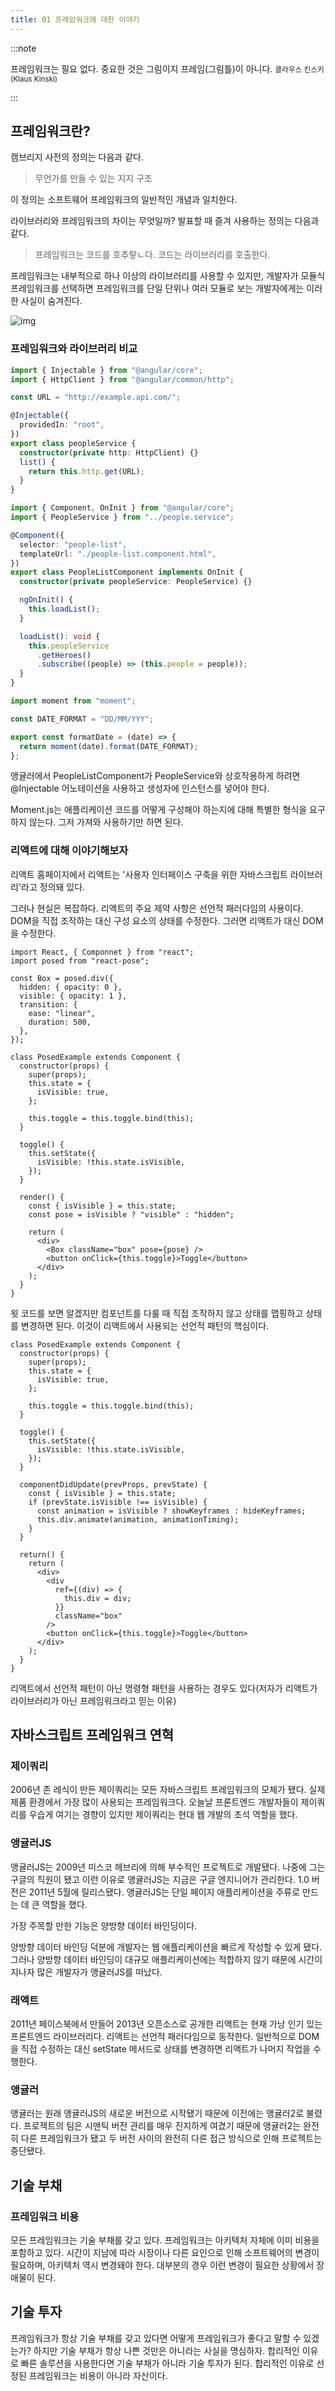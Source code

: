 ```yaml
---
title: 01 프레임워크에 대한 이야기
---
```


:::note

프레임워크는 필요 없다. 중요한 것은 그림이지 프레임(그림틀)이 아니다.
<small>클라우스 킨스키(Klaus Kinski)</small>

:::

## 프레임워크란?

캠브리지 사전의 정의는 다음과 같다.

> 무언가를 만들 수 있는 지지 구조

이 정의는 소프트웨어 프레임워크의 일반적인 개념과 일치한다.

라이브러리와 프레임워크의 차이는 무엇일까? 발표할 때 즐겨 사용하는 정의는 다음과 같다.

> 프레임워크는 코드를 호추랗ㄴ다. 코드는 라이브러리를 호출한다.

프레임워크는 내부적으로 하나 이상의 라이브러리를 사용할 수 있지만, 개발자가 모듈식 프레임워크를 선택하면 프레임워크를 단일 단위나 여러 모듈로 보는 개발자에게는 이러한 사실이 숨겨진다.

![img](./images/framework-library-code.png)

### 프레임워크와 라이브러리 비교

```ts title="앵귤러 Service 예제"
import { Injectable } from "@angular/core";
import { HttpClient } from "@angular/common/http";

const URL = "http://example.api.com/";

@Injectable({
  providedIn: "root",
})
export class peopleService {
  constructor(private http: HttpClient) {}
  list() {
    return this.http.get(URL);
  }
}
```

```ts title="앵귤러 Component 예제"
import { Component, OnInit } from "@angular/core";
import { PeopleService } from "../people.service";

@Component({
  selector: "people-list",
  templateUrl: "./people-list.component.html",
})
export class PeopleListComponent implements OnInit {
  constructor(private peopleService: PeopleService) {}

  ngOnInit() {
    this.loadList();
  }

  loadList(): void {
    this.peopleService
      .getHeroes()
      .subscribe((people) => (this.people = people));
  }
}
```

```ts title="Moment.js 예제"
import moment from "moment";

const DATE_FORMAT = "DD/MM/YYY";

export const formatDate = (date) => {
  return moment(date).format(DATE_FORMAT);
};
```

앵귤러에서 PeopleListComponent가 PeopleService와 상호작용하게 하려면 @Injectable 어노테이션을 사용하고 생성자에 인스턴스를 넣어야 한다.

Moment.js는 애플리케이션 코드를 어떻게 구성해야 하는지에 대해 특별한 형식을 요구하지 않는다. 그저 가져와 사용하기만 하면 된다.

### 리액트에 대해 이야기해보자

리액트 홈페이지에서 리액트는 '사용자 인터페이스 구축을 위한 자바스크립트 라이브러리'라고 정의돼 있다.

그러나 현실은 복잡하다. 리액트의 주요 제약 사항은 선언적 패러다임의 사용이다. DOM을 직접 조작하는 대신 구성 요소의 상태를 수정한다. 그러면 리액트가 대신 DOM을 수정한다.

```tsx title="리액트 선언적 피턴"
import React, { Componnet } from "react";
import posed from "react-pose";

const Box = posed.div({
  hidden: { opacity: 0 },
  visible: { opacity: 1 },
  transition: {
    ease: "linear",
    duration: 500,
  },
});

class PosedExample extends Component {
  constructor(props) {
    super(props);
    this.state = {
      isVisible: true,
    };

    this.toggle = this.toggle.bind(this);
  }

  toggle() {
    this.setState({
      isVisible: !this.state.isVisible,
    });
  }

  render() {
    const { isVisible } = this.state;
    const pose = isVisible ? "visible" : "hidden";

    return (
      <div>
        <Box className="box" pose={pose} />
        <button onClick={this.toggle}>Toggle</button>
      </div>
    );
  }
}
```

윗 코드를 보면 알겠지만 컴포넌트를 다룰 때 직접 조작하지 않고 상태를 맵핑하고 상태를 변경하면 된다. 이것이 리액트에서 사용되는 선언적 패턴의 핵심이다.

```tsx title="리액트 명령형 패턴"
class PosedExample extends Component {
  constructor(props) {
    super(props);
    this.state = {
      isVisible: true,
    };

    this.toggle = this.toggle.bind(this);
  }

  toggle() {
    this.setState({
      isVisible: !this.state.isVisible,
    });
  }

  componentDidUpdate(prevProps, prevState) {
    const { isVisible } = this.state;
    if (prevState.isVisible !== isVisible) {
      const animation = isVisible ? showKeyframes : hideKeyframes;
      this.div.animate(animation, animationTiming);
    }
  }

  return() {
    return (
      <div>
        <div
          ref={(div) => {
            this.div = div;
          }}
          className="box"
        />
        <button onClick={this.toggle}>Toggle</button>
      </div>
    );
  }
}
```

리액트에서 선언적 패턴이 아닌 명령형 패턴을 사용하는 경우도 있다(저자가 리액트가 라이브러리가 아닌 프레임워크라고 믿는 이유)

## 자바스크립트 프레임워크 연혁

### 제이쿼리

2006년 존 레식이 만든 제이쿼리는 모든 자바스크립트 프레임워크의 모체가 됐다. 실제 제품 환경에서 가장 많이 사용되는 프레임워크다. 오늘날 프론트엔드 개발자들이 제이쿼리를 우습게 여기는 경향이 있지만 제이쿼리는 현대 웹 개발의 초석 역할을 했다.

### 앵귤러JS

앵귤러JS는 2009년 미스코 헤브리에 의해 부수적인 프로젝트로 개발됐다. 나중에 그는 구글의 직원이 됐고 이런 이유로 앵귤러JS는 지금은 구글 엔지니어가 관리한다. 1.0 버전은 2011년 5월에 릴리스됐다. 앵귤러JS는 단일 페이지 애플리케이션을 주류로 만드는 데 큰 역할을 했다.

가장 주목할 만한 기능은 양방향 데이터 바인딩이다.

양방향 데이터 바인딩 덕분에 개발자는 웹 애플리케이션을 빠르게 작성할 수 있게 됐다. 그러나 양방향 데이터 바인딩이 대규모 애플리케이션에는 적합하지 않기 때문에 시간이 지나자 많은 개발자가 앵귤러JS를 떠났다.

### 래액트

2011년 페이스북에서 만들어 2013년 오픈소스로 공개한 리액트는 현재 가낭 인기 있는 프론트엔드 라이브러리다. 리액트는 선언적 패러다임으로 동작한다. 일반적으로 DOM을 직접 수정하는 대신 setState 메서드로 상태를 변경하면 리액트가 나머지 작업을 수행한다.

### 앵귤러

앵귤러는 원래 앵귤러JS의 새로운 버전으로 시작됐기 때문에 이전에는 앵귤러2로 불렸다. 프로젝트의 팀은 시맨틱 버전 관리를 매우 진지하게 여겼기 때문에 앵귤러2는 완전히 다른 프레임워크가 됐고 두 버전 사이의 완전히 다른 접근 방식으로 인해 프로젝트는 중단됐다.

## 기술 부채

### 프레임워크 비용

모든 프레임워크는 기술 부채를 갖고 있다. 프레임워크는 아키텍처 자체에 이미 비용을 포함하고 있다. 시간이 지남에 따라 시장이나 다른 요인으로 인해 소프트웨어의 변경이 필요하며, 아키텍처 역시 변경돼야 한다. 대부분의 경우 이런 변경이 필요한 상황에서 장애물이 된다.

## 기술 투자

프레임워크가 항상 기술 부채를 갖고 있다면 어떻게 프레임워크가 좋다고 말할 수 있겠는가? 하지만 기술 부채가 항상 나쁜 것만은 아니라는 사실을 명심하자. 합리적인 이유로 빠른 솔루션을 사용한다면 기술 부채가 아니라 기술 투자가 된다. 합리적인 이유로 선정된 프레임워크는 비용이 아니라 자산이다.
